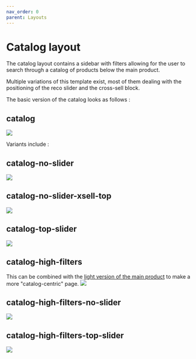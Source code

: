 ```yaml
---
nav_order: 0
parent: Layouts
---
```


# Catalog layout

The catalog layout contains a sidebar with filters allowing for the user to search through a catalog of products below the main product.

Multiple variations of this template exist, most of them dealing with the positioning of the reco slider and the cross-sell block.

The basic version of the catalog looks as follows :

## catalog 
![](https://i.imgur.com/e7SRRlf.jpeg)

Variants include :

## catalog-no-slider
![](https://i.imgur.com/nF4sCVC.jpeg)

## catalog-no-slider-xsell-top
![](https://i.imgur.com/77qHOcR.jpeg)

## catalog-top-slider
![](https://i.imgur.com/0Ztkn4J.jpeg)

## catalog-high-filters
This can be combined with the [light version of the main product](https://dataiads.github.io/nuxt-module/layouts/light-main-product.html) to make a more "catalog-centric" page.
![](https://i.imgur.com/5vxrhgf.jpeg)

## catalog-high-filters-no-slider
![](https://i.imgur.com/fQoyY8X.jpeg)

## catalog-high-filters-top-slider
![](https://i.imgur.com/Wx7lWgS.jpeg)